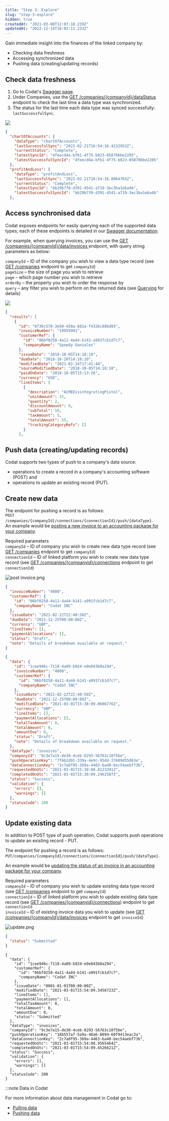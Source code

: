 ```yaml
---
title: "Step 3: Explore"
slug: "step-3-explore"
hidden: true
createdAt: "2021-03-08T12:07:10.239Z"
updatedAt: "2022-12-14T10:02:11.233Z"
---
```


Gain immediate insight into the finances of the linked company by:

- Checking data freshness
- Accessing synchronized data
- Pushing data (creating/updating records)

## Check data freshness

1. Go to Codat's [Swagger page](https://api.codat.io/swagger/index.html).
2. Under Companies, use the [GET /companies/{companyId}/dataStatus](https://api.codat.io/swagger/index.html#/DataStatus/get_companies__companyId__dataStatus) endpoint to check the last time a data type was synchronized.
3. The status for the last time each data type was synced successfully: `lastSuccessfulSync`.

<img src="https://files.readme.io/75393fc-fresh_req.png" />

```json Successful synchronisation
{
  "chartOfAccounts": {
    "dataType": "chartOfAccounts",
    "lastSuccessfulSync": "2021-02-21T16:54:16.4132953Z",
    "currentStatus": "Complete",
    "latestSyncId": "4feecd4a-bfb1-4f75-b023-058706be2205",
    "latestSuccessfulSyncId": "4feecd4a-bfb1-4f75-b023-058706be2205"
  },
  "profitAndLoss": {
    "dataType": "profitAndLoss",
    "lastSuccessfulSync": "2021-02-21T16:54:16.8064765Z",
    "currentStatus": "Complete",
    "latestSyncId": "bb29b7f0-d391-4541-a719-3ec3ba1eba4b",
    "latestSuccessfulSyncId": "bb29b7f0-d391-4541-a719-3ec3ba1eba4b"
  },
```

##

## Access synchronised data

Codat exposes endpoints for easily querying each of the supported data types; each of these endpoints is detailed in our [Swagger documentation](https://api.codat.io/swagger/index.html#).

For example, when querying invoices, you can use the [GET /companies/{companyId}/data/invoices ](https://api.codat.io/swagger/index.html#/Invoices/get_companies__companyId__data_invoices) endpoint, with query string parameters as below:

`companyId` – ID of the company you wish to view a data type record (see [GET /companies](https://api.codat.io/swagger/index.html#/Companies/get_companies) endpoint to get `companyId`)  
`pageSize` – the size of page you wish to retrieve  
`page` – which page number you wish to retrieve  
`orderBy` – the property you wish to order the response by  
`query` – any filter you wish to perform on the returned data (see [Querying](/querying-1) for details)

<img src="https://files.readme.io/ac19411-invoices___data_pull.png" />

```json Invoice data
{
  "results": [
    {
      "id": "0736c578-3e50-458a-881a-f4326c88bd85",
      "invoiceNumber": "19959991",
      "customerRef": {
        "id": "06bf0258-4a11-4a44-b141-a991fcb1d7c7",
        "companyName": "Speedy Gonzales"
      },
      "issueDate": "2018-10-05T14:18:10",
      "dueDate": "2018-10-20T14:18:10",
      "modifiedDate": "2021-02-24T17:41:44",
      "sourceModifiedDate": "2018-10-05T14:18:10",
      "paidOnDate": "2018-10-05T15:13:26",
      "currency": "USD",
      "lineItems": [
        {
          "description": "ACMEDisintegratingPistol",
          "unitAmount": 25,
          "quantity": 2,
          "discountAmount": 0,
          "subTotal": 50,
          "taxAmount": 5,
          "totalAmount": 55,
          "trackingCategoryRefs": []
        }
      ],
```

## Push data (creating/updating records)

Codat supports two types of push to a company's data source:

- operations to create a record in a company's accounting software (POST) and
- operations to update an existing record (PUT).

## Create new data

The endpoint for pushing a record is as follows:  
`POST /companies/{companyId}/connections/{connectionId}/push/{dataType}`.  
An example would be [posting a new invoice to an accounting package for your company](https://api.codat.io/swagger/index.html#/Invoices/post_companies__companyId__connections__connectionId__push_invoices).

Required parameters  
`companyId` – ID of company you wish to create new data type record (see [GET /companies](https://api.codat.io/swagger/index.html#/Companies/get_companies) endpoint to get `companyId`)  
`connectionId` – ID of linked platform you wish to create new data type record (see [GET /companies/{companyid}/connections](https://api.codat.io/swagger/index.html#/Connection/get_companies__companyId__connections) endpoint to get `connectionId`)

![](https://files.readme.io/759c24d-post_invoice.png "post invoice.png")

```json Sample request
{
  "invoiceNumber": "4000",
  "customerRef": {
    "id": "06bf0258-4a11-4a44-b141-a991fcb1d7c7",
    "companyName": "Codat INC"
  },
  "issueDate": "2021-02-22T22:40:50Z",
  "dueDate": "2021-12-25T00:00:00Z",
  "currency": "GBP",
  "lineItems": [],
  "paymentAllocations": [],
  "status": "Draft",
  "note": "Details of breakdown available on request."
}
```

```json Sample response
{
  "data": {
    "id": "1cee946c-7118-4a89-b924-e9e043b0a294",
    "invoiceNumber": "4000",
    "customerRef": {
      "id": "06bf0258-4a11-4a44-b141-a991fcb1d7c7",
      "companyName": "Codat INC"
    },
    "issueDate": "2021-02-22T22:40:50Z",
    "dueDate": "2021-12-25T00:00:00Z",
    "modifiedDate": "2021-03-01T15:38:09.0606776Z",
    "currency": "GBP",
    "lineItems": [],
    "paymentAllocations": [],
    "totalTaxAmount": 0,
    "totalAmount": 0,
    "amountDue": 0,
    "status": "Draft",
    "note": "Details of breakdown available on request."
  },
  "dataType": "invoices",
  "companyId": "9c3e7a15-de30-4ceb-8293-56763c10f5be",
  "pushOperationKey": "7f6b2d91-339a-4e9c-95dd-37609d55063e",
  "dataConnectionKey": "2c7a0f95-369a-4463-ba40-bec54aebf73b",
  "requestedOnUtc": "2021-03-01T15:38:08.8123391Z",
  "completedOnUtc": "2021-03-01T15:38:09.2462587Z",
  "status": "Success",
  "validation": {
    "errors": [],
    "warnings": []
  },
  "statusCode": 200
}
```

## Update existing data

In addition to POST type of push operation, Codat supports push operations to update an existing record - PUT.

The endpoint for pushing a record is as follows: `PUT/companies/{companyId}/connections/{connectionId}/push/{dataType}`.

An example would be [updating the status of an invoice in an accounting package for your company](https://api.codat.io/swagger/index.html#/Invoices/put_companies__companyId__connections__connectionId__push_invoices__invoiceId_).

Required parameters  
`companyId` – ID of company you wish to update existing data type record (see [GET /companies](https://api.codat.io/swagger/index.html#/Companies/get_companies) endpoint to get `companyId`)  
`connectionId` – ID of linked platform you wish to update existing data type record (see [GET /companies/{companyid}/connections](https://api.codat.io/swagger/index.html#/Connection/get_companies__companyId__connections)) endpoint to get `connectionId`  
`invoiceId` – ID of existing invoice data you wish to update (see [GET /companies/{companyId}/data/invoices](https://api.codat.io/swagger/index.html#/Invoices/get_companies__companyId__data_invoices) endpoint to get `invoiceId`)

![](https://files.readme.io/735abf7-update.png "update.png")

```json Sample request
{
  "status": "Submitted"
}
```

```text Sample response
{
  "data": {
    "id": "1cee946c-7118-4a89-b924-e9e043b0a294",
    "customerRef": {
      "id": "06bf0258-4a11-4a44-b141-a991fcb1d7c7",
      "companyName": "Codat INC"
    },
    "issueDate": "0001-01-01T00:00:00Z",
    "modifiedDate": "2021-03-01T15:54:09.3456723Z",
    "lineItems": [],
    "paymentAllocations": [],
    "totalTaxAmount": 0,
    "totalAmount": 0,
    "amountDue": 0,
    "status": "Submitted"
  },
  "dataType": "invoices",
  "companyId": "9c3e7a15-de30-4ceb-8293-56763c10f5be",
  "pushOperationKey": "18b557a7-5a9a-40a6-8894-60f9413eac3a",
  "dataConnectionKey": "2c7a0f95-369a-4463-ba40-bec54aebf73b",
  "requestedOnUtc": "2021-03-01T15:54:08.9565464Z",
  "completedOnUtc": "2021-03-01T15:54:09.4526621Z",
  "status": "Success",
  "validation": {
    "errors": [],
    "warnings": []
  },
  "statusCode": 200
}
```

:::note Data in Codat

For more information about data management in Codat go to:

- [Pulling data ](/data-flow)
- [Pushing data](/pushing-data)
